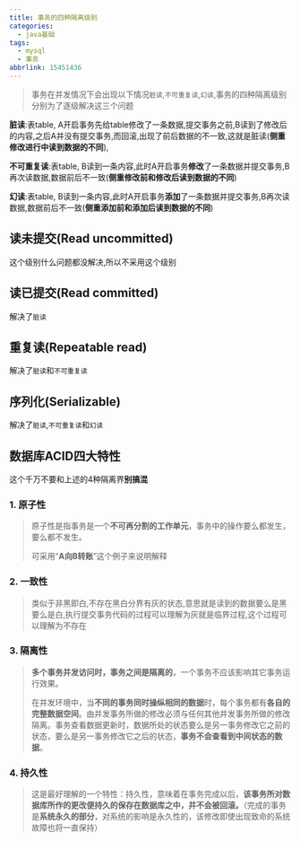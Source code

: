 ```yaml
---
title: 事务的四种隔离级别
categories:
  - java基础
tags:
  - mysql
  - 事务
abbrlink: 15451436
---
```



>  事务在并发情况下会出现以下情况`脏读`,`不可重复读`,`幻读`,事务的四种隔离级别分别为了逐级解决这三个问题

<!--more-->

**脏读**:表table, A开启事务先给table修改了一条数据,提交事务之前,B读到了修改后的内容,之后A并没有提交事务,而回滚,出现了前后数据的不一致,这就是脏读(**侧重修改进行中读到数据的不同**),

**不可重复读**:表table, B读到一条内容,此时A开启事务**修改**了一条数据并提交事务,B再次读数据,数据前后不一致(**侧重修改前和修改后读到数据的不同**)

**幻读**:表table, B读到一条内容,此时A开启事务**添加**了一条数据并提交事务,B再次读数据,数据前后不一致(**侧重添加前和添加后读到数据的不同**)

## 读未提交(Read uncommitted)

这个级别什么问题都没解决,所以不采用这个级别

## 读已提交(Read committed)

解决了`脏读`

## 重复读(Repeatable read)

解决了`脏读`和`不可重复读`

## 序列化(Serializable)

解决了`脏读`,`不可重复读`和`幻读`

## 数据库ACID四大特性

这个千万不要和上述的4种隔离界**别搞混**

### 1. 原子性

> 原子性是指事务是一个**不可再分割的工作单元**，事务中的操作要么都发生，要么都不发生。
>
> 可采用“**A向B转账**”这个例子来说明解释

### 2. 一致性

> 类似于非黑即白,不存在黑白分界有灰的状态,意思就是读到的数据要么是黑要么是白,执行提交事务代码的过程可以理解为灰就是临界过程,这个过程可以理解为不存在

### 3. 隔离性

> **多个事务并发访问时，事务之间是隔离的**，一个事务不应该影响其它事务运行效果。
>
> 在并发环境中，当**不同的事务同时操纵相同的数据**时，每个事务都有**各自的完整数据空间**。由并发事务所做的修改必须与任何其他并发事务所做的修改隔离。事务查看数据更新时，数据所处的状态要么是另一事务修改它之前的状态，要么是另一事务修改它之后的状态，**事务不会查看到中间状态的数据**。

### 4. 持久性

> 这是最好理解的一个特性：持久性，意味着在事务完成以后，**该事务所对数据库所作的更改便持久的保存在数据库之中，并不会被回滚。**（完成的事务是**系统永久的部分**，对系统的影响是永久性的，该修改即使出现致命的系统故障也将一直保持）

